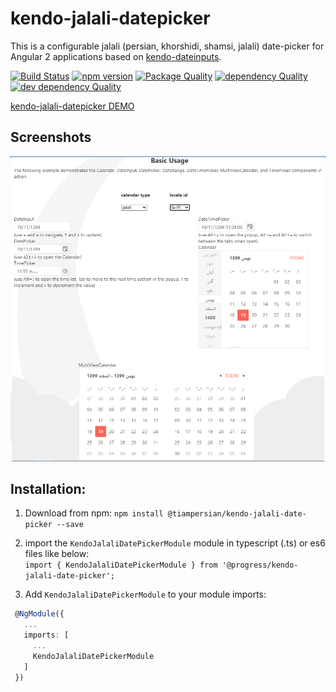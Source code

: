 # kendo-jalali-datepicker
This is a configurable jalali (persian, khorshidi, shamsi, jalali) date-picker for Angular 2 applications based on [kendo-dateinputs](https://www.telerik.com/kendo-angular-ui/components/dateinputs/).


[![Build Status](https://travis-ci.org/tiampersian/kendo-jalali-datepicker.svg?branch=master)](https://travis-ci.org/tiampersian/kendo-jalali-datepicker) 
[![npm version](https://badge.fury.io/js/kendo-jalali-datepicker.svg)](https://badge.fury.io/js/kendo-jalali-datepicker)
[![Package Quality](http://npm.packagequality.com/shield/kendo-jalali-datepicker.svg)](http://packagequality.com/#?package=kendo-jalali-datepicker)
[![dependency Quality](https://david-dm.org/tiampersian/kendo-jalali-datepicker.svg)](https://david-dm.org/tiampersian/kendo-jalali-datepicker)
[![dev dependency Quality](https://david-dm.org/tiampersian/kendo-jalali-datepicker/dev-status.svg)](https://david-dm.org/tiampersian/kendo-jalali-datepicker?type=dev)

[kendo-jalali-datepicker DEMO](https://tiampersian.github.io/kendo-jalali-datepicker/)
## Screenshots

![](src/assets/screenshot.png)

## Installation:
1. Download from npm:
`npm install @tiampersian/kendo-jalali-date-picker --save` 
2. import the `KendoJalaliDatePickerModule` module in typescript (.ts) or es6 files like below:  
 `import { KendoJalaliDatePickerModule } from '@progress/kendo-jalali-date-picker';`  

 3. Add `KendoJalaliDatePickerModule` to your module imports:  
```ts
 @NgModule({
   ...
   imports: [
     ...
     KendoJalaliDatePickerModule
   ]
 })
```
